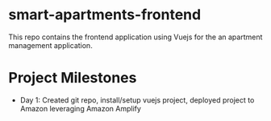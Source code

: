 # smart-apartments-frontend
This repo contains the frontend application using Vuejs for the an apartment management application.

# Project Milestones
- Day 1: Created git repo, install/setup vuejs project, deployed project to Amazon leveraging Amazon Amplify